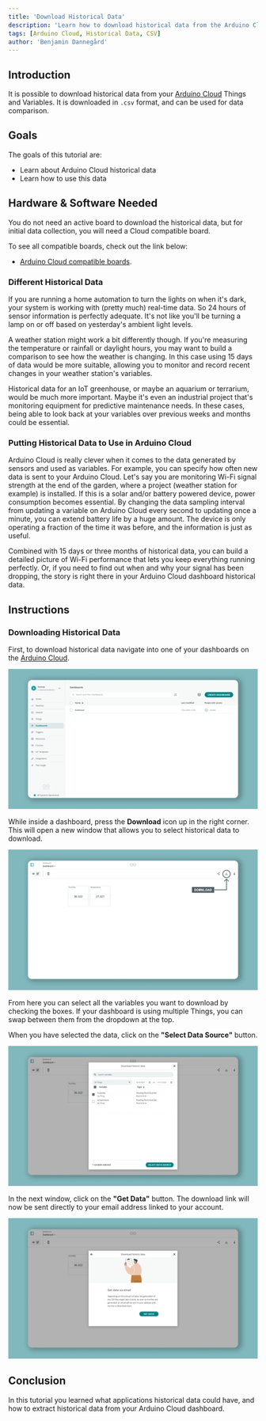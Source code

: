 ```yaml
---
title: 'Download Historical Data'
description: 'Learn how to download historical data from the Arduino Cloud'
tags: [Arduino Cloud, Historical Data, CSV]
author: 'Benjamin Dannegård'
---
```


## Introduction 

It is possible to download historical data from your [Arduino Cloud](https://app.arduino.cc/) Things and Variables. It is downloaded in `.csv` format, and can be used for data comparison.

## Goals

The goals of this tutorial are:

- Learn about Arduino Cloud historical data
- Learn how to use this data

## Hardware & Software Needed

You do not need an active board to download the historical data, but for initial data collection, you will need a Cloud compatible board.

To see all compatible boards, check out the link below:

- [Arduino Cloud compatible boards](/arduino-cloud/hardware/devices#type-of-devices).

### Different Historical Data

If you are running a home automation to turn the lights on when it's dark, your system is working with (pretty much) real-time data. So 24 hours of sensor information is perfectly adequate. It's not like you'll be turning a lamp on or off based on yesterday's ambient light levels.

A weather station might work a bit differently though. If you're measuring the temperature or rainfall or daylight hours, you may want to build a comparison to see how the weather is changing. In this case using 15 days of data would be more suitable, allowing you to monitor and record recent changes in your weather station's variables.

Historical data for an IoT greenhouse, or maybe an aquarium or terrarium, would be much more important. Maybe it's even an industrial project that's monitoring equipment for predictive maintenance needs. In these cases, being able to look back at your variables over previous weeks and months could be essential.

### Putting Historical Data to Use in Arduino Cloud

Arduino Cloud is really clever when it comes to the data generated by sensors and used as variables. For example, you can specify how often new data is sent to your Arduino Cloud. Let's say you are monitoring Wi-Fi signal strength at the end of the garden, where a project (weather station for example) is installed. If this is a solar and/or battery powered device, power consumption becomes essential. By changing the data sampling interval from updating a variable on Arduino Cloud every second to updating once a minute, you can extend battery life by a huge amount. The device is only operating a fraction of the time it was before, and the information is just as useful.

Combined with 15 days or three months of historical data, you can build a detailed picture of Wi-Fi performance that lets you keep everything running perfectly. Or, if you need to find out when and why your signal has been dropping, the story is right there in your Arduino Cloud dashboard historical data.

## Instructions

### Downloading Historical Data

First, to download historical data navigate into one of your dashboards on the [Arduino Cloud](https://app.arduino.cc/dashboards).

![Arduino Cloud dashboard.](assets/cloud-historical-data-dashboard.png)

While inside a dashboard, press the **Download** icon up in the right corner. This will open a new window that allows you to select historical data to download.

![Window with historical data inside dashboard.](assets/cloud-historical-data.png)

From here you can select all the variables you want to download by checking the boxes. If your dashboard is using multiple Things, you can swap between them from the dropdown at the top.

When you have selected the data, click on the **"Select Data Source"** button.

![Selecting variables for historical data.](assets/cloud-historical-data-selecting-variable.png)

In the next window, click on the **"Get Data"** button. The download link will now be sent directly to your email address linked to your account.

![Email confirmation.](assets/cloud-historical-data-confirmation.png)

## Conclusion

In this tutorial you learned what applications historical data could have, and how to extract historical data from your Arduino Cloud dashboard.